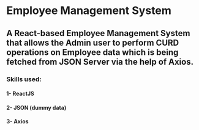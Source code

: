 # Employee Management System
## A React-based Employee Management System that allows the Admin user to perform CURD operations on Employee data which is being fetched from JSON Server via the help of Axios.
### Skills used:
#### 1- ReactJS
#### 2- JSON (dummy data)
#### 3- Axios


